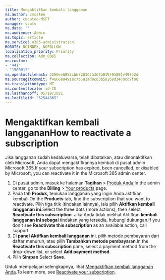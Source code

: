 ```yaml
---
title: Mengaktifkan kembali langganan
ms.author: cmcatee
author: cmcatee-MSFT
manager: scotv
ms.date: ''
ms.audience: Admin
ms.topic: article
ms.service: o365-administration
ROBOTS: NOINDEX, NOFOLLOW
localization_priority: Priority
ms.collection: Adm_O365
ms.custom:
- "441"
- "1500017"
ms.openlocfilehash: 2260ee6053cbb728167a36fb019f0500fe49732d
ms.sourcegitcommit: f4866e94918c7b591ad0cd3b58169d340bcc7f00
ms.translationtype: MT
ms.contentlocale: id-ID
ms.lasthandoff: 05/19/2021
ms.locfileid: "52544365"
---
```

# <a name="how-to-reactivate-a-subscription"></a><span data-ttu-id="0d6a4-102">Mengaktifkan kembali langganan</span><span class="sxs-lookup"><span data-stu-id="0d6a4-102">How to reactivate a subscription</span></span>

<span data-ttu-id="0d6a4-103">Jika langganan sudah kedaluwarsa, telah dibatalkan, atau dinonaktifkan oleh Microsoft, Anda dapat mengaktifkannya kembali di pusat admin Microsoft 365.</span><span class="sxs-lookup"><span data-stu-id="0d6a4-103">If your subscription has expired, been cancelled, or disabled by Microsoft, you can reactivate it in the Microsoft 365 admin center.</span></span>
  
1. <span data-ttu-id="0d6a4-104">Di pusat admin, masuk ke halaman **Tagihan** \> [Produk Anda.](https://go.microsoft.com/fwlink/p/?linkid=842054)</span><span class="sxs-lookup"><span data-stu-id="0d6a4-104">In the admin center, go to the **Billing** \> [Your products](https://go.microsoft.com/fwlink/p/?linkid=842054) page.</span></span>
2. <span data-ttu-id="0d6a4-105">Pada tab **Produk,** temukan langganan yang ingin Anda aktifkan kembali.</span><span class="sxs-lookup"><span data-stu-id="0d6a4-105">On the **Products** tab, find the subscription that you want to reactivate.</span></span> <span data-ttu-id="0d6a4-106">Pilih tiga titik (tindakan lainnya), lalu pilih **Aktifkan kembali langganan ini**.</span><span class="sxs-lookup"><span data-stu-id="0d6a4-106">Select the three dots (more actions), then select **Reactivate this subscription**.</span></span>
    <span data-ttu-id="0d6a4-107">Jika Anda tidak melihat Aktifkan **kembali langganan ini sebagai** tindakan yang tersedia, hubungi dukungan.</span><span class="sxs-lookup"><span data-stu-id="0d6a4-107">If you don't see **Reactivate this subscription** as an available action, call support.</span></span>
3. <span data-ttu-id="0d6a4-108">Di **panel Aktifkan kembali langganan** ini, pilih metode pembayaran dari daftar menurun, atau pilih **Tambahkan metode pembayaran**.</span><span class="sxs-lookup"><span data-stu-id="0d6a4-108">In the **Reactivate this subscription** pane, select a payment method from the drop-down list, or select **Add payment method**.</span></span>
4. <span data-ttu-id="0d6a4-109">Pilih **Simpan**.</span><span class="sxs-lookup"><span data-stu-id="0d6a4-109">Select **Save**.</span></span>

<span data-ttu-id="0d6a4-110">Untuk mempelajari selengkapnya, lihat [Mengaktifkan kembali langganan Anda](/microsoft-365/commerce/subscriptions/reactivate-your-subscription).</span><span class="sxs-lookup"><span data-stu-id="0d6a4-110">To learn more, see [Reactivate your subscription](/microsoft-365/commerce/subscriptions/reactivate-your-subscription).</span></span>